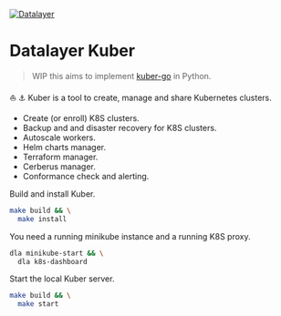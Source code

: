 [![Datalayer](https://raw.githubusercontent.com/datalayer/datalayer/main/res/logo/datalayer-25.svg?sanitize=true)](https://datalayer.io)

# Datalayer Kuber

> WIP this aims to implement [kuber-go](htts://github.com/datalayer-attic/kuber-go) in Python.

⛵️ ⚓️ Kuber is a tool to create, manage and share Kubernetes clusters.

- Create (or enroll) K8S clusters.
- Backup and and disaster recovery for K8S clusters.
- Autoscale workers.
- Helm charts manager.
- Terraform manager.
- Cerberus manager.
- Conformance check and alerting.
<!--
Read more on the [Kuber Website](https://kuber.sh).
-->
Build and install Kuber.

```bash
make build && \
  make install
```

You need a running minikube instance and a running K8S proxy.

```bash
dla minikube-start && \
  dla k8s-dashboard
```

Start the local Kuber server.

```bash
make build && \
  make start
```
